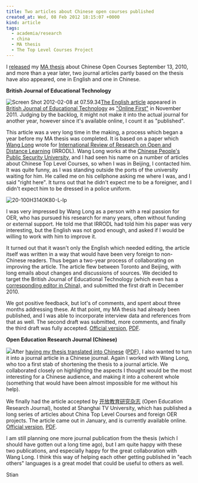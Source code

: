 ```yaml
---
title: Two articles about Chinese open courses published
created_at: Wed, 08 Feb 2012 18:15:07 +0000
kind: article
tags:
  - academia/research
  - china
  - MA thesis
  - The Top Level Courses Project
---
```


I
[released](http://reganmian.net/blog/2010/09/13/ma-thesis-on-open-educational-resources-in-china-released-watch-it-fly/)
my [MA thesis](http://reganmian.net/top-level-courses) about Chinese
Open Courses September 13, 2010, and more than a year later, two journal
articles partly based on the thesis have also appeared, one in English
and one in Chinese.

**British Journal of Educational Technology**

![](http://reganmian.net/blog/wp-content/uploads/2012/02/Screen-Shot-2012-02-08-at-07.59.34.png "Screen Shot 2012-02-08 at 07.59.34")[The
English article](http://reganmian.net/files/practical-model.pdf)
appeared in [British Journal of Educational
Technology](http://www.blackwellpublishing.com/journal.asp?ref=0007-1013) as
["Online
First"](http://onlinelibrary.wiley.com/journal/10.1111/(ISSN)1467-8535/earlyview) in
November 2011. Judging by the backlog, it might not make it into the
actual journal for another year, however since it's available online, I
count it as "published".

This article was a very long time in the making, a process which began a
year before my MA thesis was completed. It is based on a paper which
[Wang Long](http://www.core.org.cn/cn/teacher/teacher_35500.html) wrote
for [International Review of Research on Open and Distance
Learning](http://www.irrodl.org/) (IRRODL). Wang Long works at the
[Chinese People's Public Security
University](http://en.wikipedia.org/wiki/Chinese_People's_Public_Security_University),
and I had seen his name on a number of articles about Chinese Top Level
Courses, so when I was in Beijing, I contacted him. It was quite funny,
as I was standing outside the ports of the university waiting for him.
He called me on his cellphone asking me where I was, and I said "right
here". It turns out that he didn't expect me to be a foreigner, and I
didn't expect him to be dressed in a police uniform.

![](http://reganmian.net/blog/wp-content/uploads/2012/02/20-100H3140K80-L-lp.jpg "20-100H3140K80-L-lp")

I was very impressed by Wang Long as a person with a real passion for
OER, who has pursued his research for many years, often without funding
or external support. He told me that IRRODL had told him his paper was
very interesting, but the English was not good enough, and asked if I
would be willing to work with him to improve it.

It turned out that it wasn't only the English which needed editing, the
article itself was written in a way that would have been very foreign to
non-Chinese readers. Thus began a two-year process of collaborating on
improving the article. The article flew between Toronto and Beijing,
with long emails about changes and discussions of sources. We decided to
target the British Journal of Educational Technology (which even has a
[corresponding editor in
China](http://www.wiley.com/bw/editors.asp?ref=0007-1013&site=1)), and
submitted the first draft in December 2010.

We got positive feedback, but lot's of comments, and spent about three
months addressing these. At that point, my MA thesis had already been
published, and I was able to incorporate interview data and references
from that as well. The second draft was submitted, more comments, and
finally the third draft was fully accepted. [Official
version](http://onlinelibrary.wiley.com/doi/10.1111/j.1467-8535.2011.01254.x/full),
[PDF](http://reganmian.net/files/practical-model.pdf).

**Open Education Research Journal (Chinese)**

![](http://reganmian.net/blog/wp-content/uploads/2012/02/Screen-Shot-2012-02-08-at-12.37.15.png)After
[having my thesis translated into
Chinese](http://reganmian.net/blog/2011/06/01/chinese-translation-of-ma-thesis-on-top-level-courses-available/) ([PDF](http://reganmian.net/top-level-courses/Jingpinkecheng-Haklev-zh.pdf)),
I also wanted to turn it into a journal article in a Chinese journal.
Again I worked with Wang Long, who too a first stab of shortening the
thesis to a journal article. We collaborated closely on highlighting the
aspects I thought would be the most interesting for a Chinese audience,
and making it into a coherent whole (something that would have been
almost impossible for me without his help).

We finally had the article accepted by
[开放教育研究杂志](http://openedu.shtvu.org.cn/frontsite/index.asp)
(Open Education Research Journal), hosted at Shanghai TV University,
which has published a long series of articles about China Top Level
Courses and foreign OER projects. The article came out in January, and
is currently available online. [Official
version](http://openedu.shtvu.org.cn/frontsite/series_details.asp?id=1405),
[PDF](http://reganmian.net/files/kaifangjiaoyuyanjiu2012.pdf).

I am still planning one more journal publication from the thesis (which
I should have gotten out a long time ago), but I am quite happy with
these two publications, and especially happy for the great collaboration
with Wang Long. I think this way of helping each other getting published
in "each others" languages is a great model that could be useful to
others as well.

Stian
